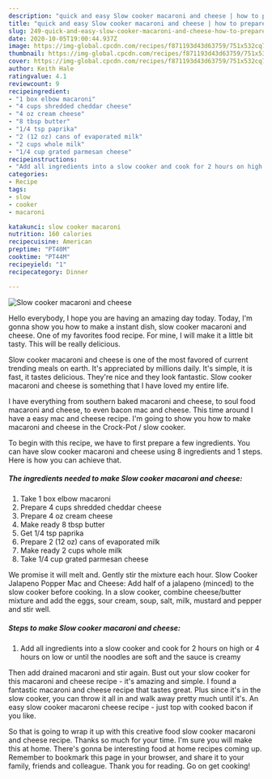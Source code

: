 ```yaml
---
description: "quick and easy Slow cooker macaroni and cheese | how to prepare Slow cooker macaroni and cheese"
title: "quick and easy Slow cooker macaroni and cheese | how to prepare Slow cooker macaroni and cheese"
slug: 249-quick-and-easy-slow-cooker-macaroni-and-cheese-how-to-prepare-slow-cooker-macaroni-and-cheese
date: 2020-10-05T19:00:44.937Z
image: https://img-global.cpcdn.com/recipes/f871193d43d63759/751x532cq70/slow-cooker-macaroni-and-cheese-recipe-main-photo.jpg
thumbnail: https://img-global.cpcdn.com/recipes/f871193d43d63759/751x532cq70/slow-cooker-macaroni-and-cheese-recipe-main-photo.jpg
cover: https://img-global.cpcdn.com/recipes/f871193d43d63759/751x532cq70/slow-cooker-macaroni-and-cheese-recipe-main-photo.jpg
author: Keith Hale
ratingvalue: 4.1
reviewcount: 9
recipeingredient:
- "1 box elbow macaroni"
- "4 cups shredded cheddar cheese"
- "4 oz cream cheese"
- "8 tbsp butter"
- "1/4 tsp paprika"
- "2 (12 oz) cans of evaporated milk"
- "2 cups whole milk"
- "1/4 cup grated parmesan cheese"
recipeinstructions:
- "Add all ingredients into a slow cooker and cook for 2 hours on high or 4 hours on low or until the noodles are soft and the sauce is creamy"
categories:
- Recipe
tags:
- slow
- cooker
- macaroni

katakunci: slow cooker macaroni 
nutrition: 160 calories
recipecuisine: American
preptime: "PT40M"
cooktime: "PT44M"
recipeyield: "1"
recipecategory: Dinner

---
```



![Slow cooker macaroni and cheese](https://img-global.cpcdn.com/recipes/f871193d43d63759/751x532cq70/slow-cooker-macaroni-and-cheese-recipe-main-photo.jpg)

Hello everybody, I hope you are having an amazing day today. Today, I'm gonna show you how to make a instant dish, slow cooker macaroni and cheese. One of my favorites food recipe. For mine, I will make it a little bit tasty. This will be really delicious.

Slow cooker macaroni and cheese is one of the most favored of current trending meals on earth. It's appreciated by millions daily. It's simple, it is fast, it tastes delicious. They're nice and they look fantastic. Slow cooker macaroni and cheese is something that I have loved my entire life.

I have everything from southern baked macaroni and cheese, to soul food macaroni and cheese, to even bacon mac and cheese. This time around I have a easy mac and cheese recipe. I&#39;m going to show you how to make macaroni and cheese in the Crock-Pot / slow cooker.


To begin with this recipe, we have to first prepare a few ingredients. You can have slow cooker macaroni and cheese using 8 ingredients and 1 steps. Here is how you can achieve that.

<!--inarticleads1-->

##### The ingredients needed to make Slow cooker macaroni and cheese:

1. Take 1 box elbow macaroni
1. Prepare 4 cups shredded cheddar cheese
1. Prepare 4 oz cream cheese
1. Make ready 8 tbsp butter
1. Get 1/4 tsp paprika
1. Prepare 2 (12 oz) cans of evaporated milk
1. Make ready 2 cups whole milk
1. Take 1/4 cup grated parmesan cheese


We promise it will melt and. Gently stir the mixture each hour. Slow Cooker Jalapeno Popper Mac and Cheese: Add half of a jalapeno (minced) to the slow cooker before cooking. In a slow cooker, combine cheese/butter mixture and add the eggs, sour cream, soup, salt, milk, mustard and pepper and stir well. 

<!--inarticleads2-->

##### Steps to make Slow cooker macaroni and cheese:

1. Add all ingredients into a slow cooker and cook for 2 hours on high or 4 hours on low or until the noodles are soft and the sauce is creamy


Then add drained macaroni and stir again. Bust out your slow cooker for this macaroni and cheese recipe - it&#39;s amazing and simple. I found a fantastic macaroni and cheese recipe that tastes great. Plus since it&#39;s in the slow cooker, you can throw it all in and walk away pretty much until it&#39;s. An easy slow cooker macaroni cheese recipe - just top with cooked bacon if you like. 

So that is going to wrap it up with this creative food slow cooker macaroni and cheese recipe. Thanks so much for your time. I'm sure you will make this at home. There's gonna be interesting food at home recipes coming up. Remember to bookmark this page in your browser, and share it to your family, friends and colleague. Thank you for reading. Go on get cooking!
